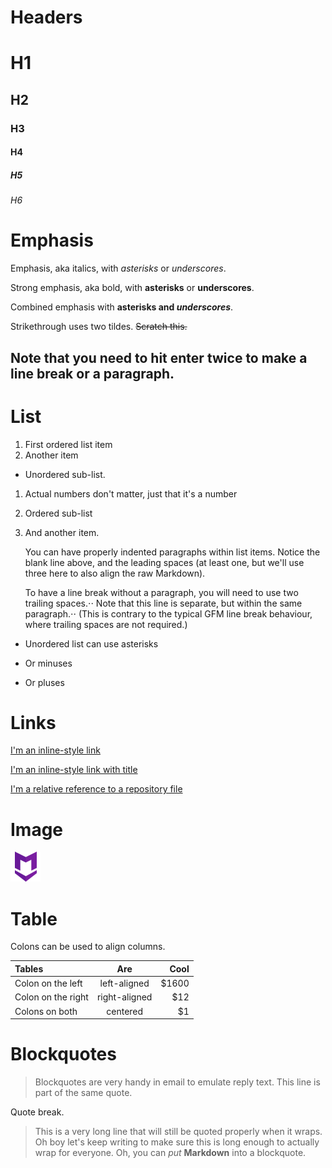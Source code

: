 # Headers

# H1
## H2
### H3
#### H4
##### H5
###### H6

# Emphasis

Emphasis, aka italics, with *asterisks* or _underscores_.

Strong emphasis, aka bold, with **asterisks** or __underscores__.

Combined emphasis with **asterisks and _underscores_**.

Strikethrough uses two tildes. ~~Scratch this.~~

## Note that you need to hit enter twice to make a line break or a paragraph.

# List

1. First ordered list item
2. Another item
  * Unordered sub-list. 
1. Actual numbers don't matter, just that it's a number
  1. Ordered sub-list
4. And another item.

   You can have properly indented paragraphs within list items. Notice the blank line above, and the leading spaces (at least one, but we'll use three here to also align the raw Markdown).

   To have a line break without a paragraph, you will need to use two trailing spaces.⋅⋅
   Note that this line is separate, but within the same paragraph.⋅⋅
   (This is contrary to the typical GFM line break behaviour, where trailing spaces are not required.)

* Unordered list can use asterisks
- Or minuses
+ Or pluses

# Links

[I'm an inline-style link](https://www.google.com)

[I'm an inline-style link with title](https://www.google.com "Google's Homepage")

[I'm a relative reference to a repository file](/README.md)

# Image

![alt text goes here](https://github.com/adam-p/markdown-here/raw/master/src/common/images/icon48.png "Logo Title Text 1")

# Table

Colons can be used to align columns.

| Tables            | Are          | Cool  |
| :---------------- |:------------:| -----:|
| Colon on the left |left-aligned|$1600|
| Colon on the right|right-aligned|$12 |
| Colons on both    |centered|$1 |

# Blockquotes

> Blockquotes are very handy in email to emulate reply text.
> This line is part of the same quote.

Quote break.

> This is a very long line that will still be quoted properly when it wraps. Oh boy let's keep writing to make sure this is long enough to actually wrap for everyone. Oh, you can *put* **Markdown** into a blockquote. 
